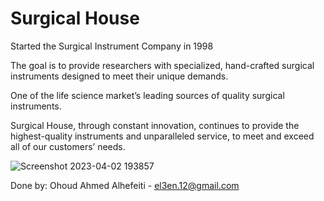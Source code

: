 # Surgical House

Started the Surgical Instrument Company in 1998

The goal is to provide researchers with specialized, hand-crafted surgical instruments designed to meet their unique demands.

One of the life science market’s leading sources of quality surgical instruments.

Surgical House, through constant innovation, continues to provide the highest-quality instruments and unparalleled service, to meet and exceed all of our customers’ needs.

![Screenshot 2023-04-02 193857](https://user-images.githubusercontent.com/36378728/229363495-e3f7c78f-29dd-414c-ab1f-ed130ac4b493.jpg)


Done by: Ohoud Ahmed Alhefeiti - el3en.12@gmail.com

